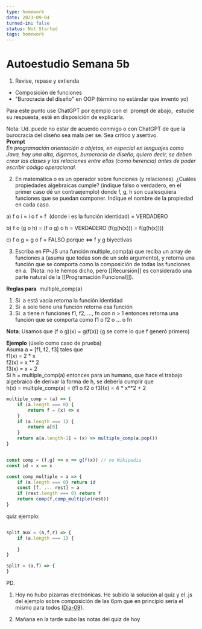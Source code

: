 ```yaml
---
type: homework
date: 2023-09-04
turned-in: false
status: Not Started
tags: homework
---
```

#  Autoestudio Semana 5b
1) Revise, repase y extienda  

- Composición de funciones
- "Burocracia del diseño" en OOP (término no estándar que invento yo)

Para este punto use ChatGPT por ejemplo con el  prompt de abajo,  estudie su respuesta, esté en disposición de explicarla. 

Nota: Ud. puede no estar de acuerdo conmigo o con ChatGPT de que la burocracia del diseño sea mala per se. Sea crítico y asertivo.  
**Prompt**  
_En programación orientación a objetos, en especial en lenguajes como Java, hay una alta, digamos, burocracia de diseño, quiero decir, se deben crear las clases y las relaciones entre ellas (como herencia) antes de poder escribir código operacional._  
  
2) En matemática o es un operador sobre funciones (y relaciones). ¿Cuáles propiedades algebraicas cumple? (indique falso o verdadero, en el primer caso dé un contraejemplo) donde f, g, h son cualesquiera funciones que se puedan componer. Indique el nombre de la propiedad en cada caso.

  

a) f o i = i o f = f  (donde i es la función identidad) = VERDADERO

b) f o (g o h) = (f o g) o h = VERDADERO (f(g(h(x))) = f(g(h(x))))

c) f o g = g o f = FALSO porque <=> f y g biyectivas

  
3) Escriba en FP-JS una función multiple_comp(a) que reciba un array de funciones a (asuma que todas son de un solo argumento), y retorna una función que se comporta como la composición de todas las funciones en a.  (Nota: no le hemos dicho, pero [[Recursión]] es considerado una parte natural de la [[Programación Funcional]]).

  
**Reglas para**  multiple_comp(a)  

1. Si  a está vacía retorna la función identidad
2. Si  a solo tiene una función retorna esa función
3. Si  a tiene n funciones f1, f2, ..., fn con n > 1 entonces retorna una función que se comporta como f1 o f2 o ... o fn

**Nota**: Usamos que (f o g)(x) = g(f(x)) (g se come lo que f generó primero)

**Ejemplo** (úselo como caso de prueba)  
Asuma a = [f1, f2, f3] tales que  
f1(x) = 2 * x  
f2(x) = x ** 2  
f3(x) = x + 2  
Si h = multiple_comp(a) entonces para un humano, que hace el trabajo algebraico de derivar la forma de h, se debería cumplir que  
h(x) = multiple_comp(a) = (f1 o f2 o f3)(x) = 4 * x\*\*2 + 2

```javascript
multiple_comp = (a) => {
	if (a.length === 0) {
		return f = (x) => x
	}
	if (a.length === 1) {
		return a[0]
	}
	return a[a.length-1] = (x) => multiple_comp(a.pop())
}
```

```Javascript

const comp = (f,g) => x => g(f(x)) // no Wikipedia
const id = x => x

const comp_multiple = a => {
	if (a.length === 0) return id
	const [f, ... rest] = a
	if (rest.length === 0) return f
	return comp(f,comp_multiple(rest)) 
}
```



quiz ejemplo:
```javascript

split_aux = (a,f,r) => {
	if (a.length === 1) {
		
	}
}

split = (a,f) => {
}
```
PD.  

1) Hoy no hubo pizarras electrónicas. He subido la solución al quiz y el .js del ejemplo sobre composición de las 6pm que en principio sería el mismo para todos ([Dia-09](https://drive.google.com/drive/folders/11qbq_HcWKa2o6G7WB8U9ETYyzIgSsy53?usp=drive_link)).

2) Mañana en la tarde subo las notas del quiz de hoy